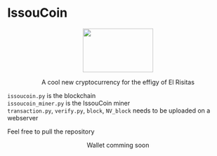 # IssouCoin

<p align="center"><img src="https://risibank.fr/cache/stickers/d361/36146-full.png" height="100" width="160"></p>

<p align="center">A cool new cryptocurrency for the effigy of El Risitas</p>

`issoucoin.py` is the blockchain<br>
`issoucoin_miner.py` is the IssouCoin miner<br>
`transaction.py`, `verify.py`, `block`, `NV_block` needs to be uploaded on a webserver<br>

Feel free to pull the repository

<p align="center">Wallet comming soon</p>
